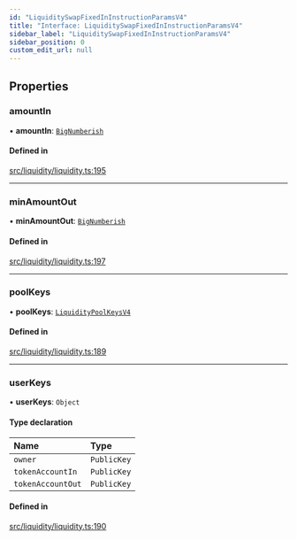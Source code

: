 ```yaml
---
id: "LiquiditySwapFixedInInstructionParamsV4"
title: "Interface: LiquiditySwapFixedInInstructionParamsV4"
sidebar_label: "LiquiditySwapFixedInInstructionParamsV4"
sidebar_position: 0
custom_edit_url: null
---
```


## Properties

### amountIn

• **amountIn**: [`BigNumberish`](../modules.md#bignumberish)

#### Defined in

[src/liquidity/liquidity.ts:195](https://github.com/alpha-defi/raydium-sdk/blob/7094668/src/liquidity/liquidity.ts#L195)

___

### minAmountOut

• **minAmountOut**: [`BigNumberish`](../modules.md#bignumberish)

#### Defined in

[src/liquidity/liquidity.ts:197](https://github.com/alpha-defi/raydium-sdk/blob/7094668/src/liquidity/liquidity.ts#L197)

___

### poolKeys

• **poolKeys**: [`LiquidityPoolKeysV4`](../modules.md#liquiditypoolkeysv4)

#### Defined in

[src/liquidity/liquidity.ts:189](https://github.com/alpha-defi/raydium-sdk/blob/7094668/src/liquidity/liquidity.ts#L189)

___

### userKeys

• **userKeys**: `Object`

#### Type declaration

| Name | Type |
| :------ | :------ |
| `owner` | `PublicKey` |
| `tokenAccountIn` | `PublicKey` |
| `tokenAccountOut` | `PublicKey` |

#### Defined in

[src/liquidity/liquidity.ts:190](https://github.com/alpha-defi/raydium-sdk/blob/7094668/src/liquidity/liquidity.ts#L190)
